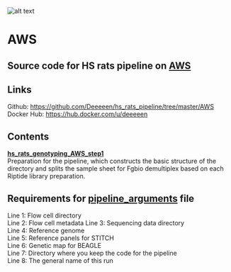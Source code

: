 ![alt text](https://secureservercdn.net/198.71.233.106/h9j.d46.myftpupload.com/wp-content/uploads/2019/09/palmerlab-logo.png)
# AWS
## Source code for HS rats pipeline on [AWS](https://hub.docker.com/u/deeeeen)  

## Links
Github: https://github.com/Deeeeen/hs_rats_pipeline/tree/master/AWS  
Docker Hub: https://hub.docker.com/u/deeeeen   

## Contents
**[hs_rats_genotyping_AWS_step1](hs_rats_genotyping_AWS_step1)**  
Preparation for the pipeline, which constructs the basic structure of the directory and splits the sample sheet for Fgbio demultiplex based on each Riptide library preparation.  

## Requirements for [pipeline_arguments](pipeline_arguments) file
Line 1: Flow cell directory  
Line 2: Flow cell metadata
Line 3: Sequencing data directory  
Line 4: Reference genome  
Line 5: Reference panels for STITCH  
Line 6: Genetic map for BEAGLE  
Line 7: Directory where you keep the code for the pipeline  
Line 8: The general name of this run  